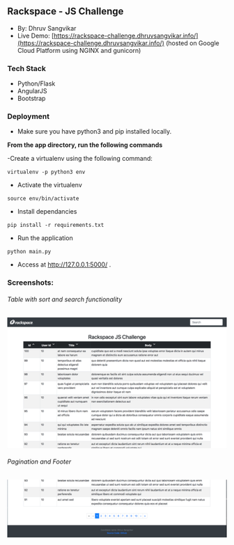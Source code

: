 
## Rackspace - JS Challenge
- By: Dhruv Sangvikar
- Live Demo: [https://rackspace-challenge.dhruvsangvikar.info/](https://rackspace-challenge.dhruvsangvikar.info/) (hosted on Google Cloud Platform using NGINX and gunicorn)

### Tech Stack

- Python/Flask
- AngularJS 
- Bootstrap

### Deployment
- Make sure you have python3 and pip installed locally.

**From the app directory, run the following commands**

-Create a virtualenv using the following command:

``` 
virtualenv -p python3 env
```
- Activate the virtualenv
```
source env/bin/activate
```
- Install dependancies
```
pip install -r requirements.txt
```
- Run the application
```
python main.py
```
- Access at http://127.0.0.1:5000/ .

### Screenshots:

###### *Table with sort and search functionality*

![Table with sort and search functionality](https://raw.githubusercontent.com/meets7/rackspace-js-challenge/master/screenshots/Screen%20Shot%202018-04-15%20at%207.42.10%20PM.png)

###### *Pagination and Footer*
![Pagination UI and footer](https://raw.githubusercontent.com/meets7/rackspace-js-challenge/master/screenshots/Screen%20Shot%202018-04-15%20at%207.42.19%20PM.png)
